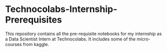 # Technocolabs-Internship-Prerequisites
This repository contains all the pre-requisite notebooks for my internship as a Data Scientist Intern at Technocolabs. It includes some of the micro-courses from kaggle.
